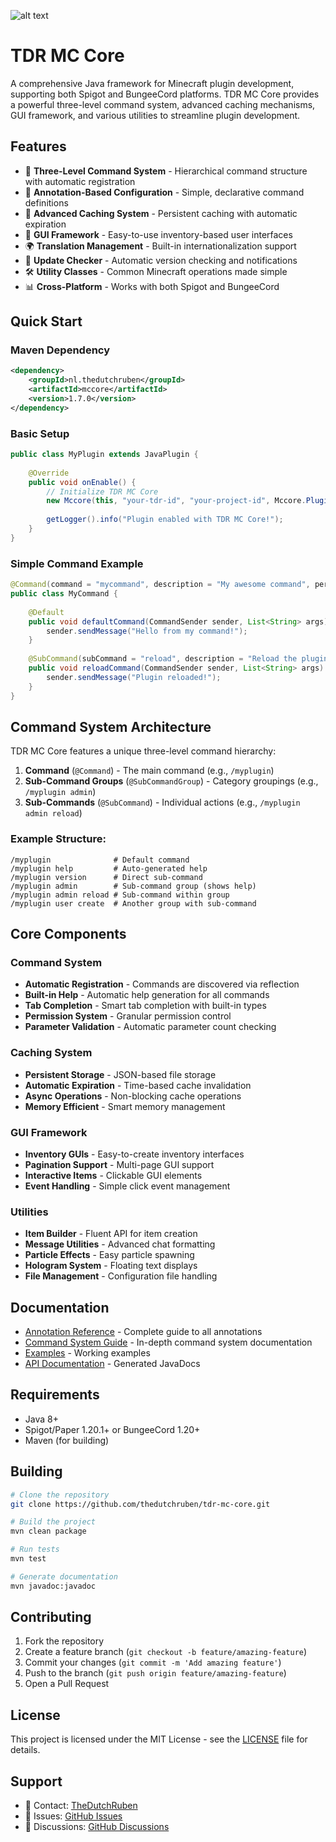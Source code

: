 ![alt text](https://img.shields.io/github/commit-activity/m/TheDutchRuben/tdr-mc-core)
# TDR MC Core

A comprehensive Java framework for Minecraft plugin development, supporting both Spigot and BungeeCord platforms. TDR MC Core provides a powerful three-level command system, advanced caching mechanisms, GUI framework, and various utilities to streamline plugin development.

## Features

- 🎯 **Three-Level Command System** - Hierarchical command structure with automatic registration
- 🔧 **Annotation-Based Configuration** - Simple, declarative command definitions
- 💾 **Advanced Caching System** - Persistent caching with automatic expiration
- 🎨 **GUI Framework** - Easy-to-use inventory-based user interfaces
- 🌍 **Translation Management** - Built-in internationalization support
- 🔄 **Update Checker** - Automatic version checking and notifications
- 🛠️ **Utility Classes** - Common Minecraft operations made simple
- 📊 **Cross-Platform** - Works with both Spigot and BungeeCord

## Quick Start

### Maven Dependency

```xml
<dependency>
    <groupId>nl.thedutchruben</groupId>
    <artifactId>mccore</artifactId>
    <version>1.7.0</version>
</dependency>
```

### Basic Setup

```java
public class MyPlugin extends JavaPlugin {
    
    @Override
    public void onEnable() {
        // Initialize TDR MC Core
        new Mccore(this, "your-tdr-id", "your-project-id", Mccore.PluginType.SPIGOT);
        
        getLogger().info("Plugin enabled with TDR MC Core!");
    }
}
```

### Simple Command Example

```java
@Command(command = "mycommand", description = "My awesome command", permission = "myplugin.use")
public class MyCommand {
    
    @Default
    public void defaultCommand(CommandSender sender, List<String> args) {
        sender.sendMessage("Hello from my command!");
    }
    
    @SubCommand(subCommand = "reload", description = "Reload the plugin", permission = "myplugin.reload")
    public void reloadCommand(CommandSender sender, List<String> args) {
        sender.sendMessage("Plugin reloaded!");
    }
}
```

## Command System Architecture

TDR MC Core features a unique three-level command hierarchy:

1. **Command** (`@Command`) - The main command (e.g., `/myplugin`)
2. **Sub-Command Groups** (`@SubCommandGroup`) - Category groupings (e.g., `/myplugin admin`)
3. **Sub-Commands** (`@SubCommand`) - Individual actions (e.g., `/myplugin admin reload`)

### Example Structure:
```
/myplugin              # Default command
/myplugin help         # Auto-generated help
/myplugin version      # Direct sub-command
/myplugin admin        # Sub-command group (shows help)
/myplugin admin reload # Sub-command within group
/myplugin user create  # Another group with sub-command
```

## Core Components

### Command System
- **Automatic Registration** - Commands are discovered via reflection
- **Built-in Help** - Automatic help generation for all commands
- **Tab Completion** - Smart tab completion with built-in types
- **Permission System** - Granular permission control
- **Parameter Validation** - Automatic parameter count checking

### Caching System
- **Persistent Storage** - JSON-based file storage
- **Automatic Expiration** - Time-based cache invalidation
- **Async Operations** - Non-blocking cache operations
- **Memory Efficient** - Smart memory management

### GUI Framework
- **Inventory GUIs** - Easy-to-create inventory interfaces
- **Pagination Support** - Multi-page GUI support
- **Interactive Items** - Clickable GUI elements
- **Event Handling** - Simple click event management

### Utilities
- **Item Builder** - Fluent API for item creation
- **Message Utilities** - Advanced chat formatting
- **Particle Effects** - Easy particle spawning
- **Hologram System** - Floating text displays
- **File Management** - Configuration file handling

## Documentation

- [Annotation Reference](docs/ANNOTATIONS.md) - Complete guide to all annotations
- [Command System Guide](docs/COMMANDS.md) - In-depth command system documentation
- [Examples](src/main/java/nl/thedutchruben/mccore/examples/) - Working examples
- [API Documentation](https://maven.thedutchservers.com/releases) - Generated JavaDocs

## Requirements

- Java 8+
- Spigot/Paper 1.20.1+ or BungeeCord 1.20+
- Maven (for building)

## Building

```bash
# Clone the repository
git clone https://github.com/thedutchruben/tdr-mc-core.git

# Build the project
mvn clean package

# Run tests
mvn test

# Generate documentation
mvn javadoc:javadoc
```

## Contributing

1. Fork the repository
2. Create a feature branch (`git checkout -b feature/amazing-feature`)
3. Commit your changes (`git commit -m 'Add amazing feature'`)
4. Push to the branch (`git push origin feature/amazing-feature`)
5. Open a Pull Request

## License

This project is licensed under the MIT License - see the [LICENSE](LICENSE) file for details.

## Support

- 📧 Contact: [TheDutchRuben](https://github.com/thedutchruben)
- 🐛 Issues: [GitHub Issues](https://github.com/thedutchruben/tdr-mc-core/issues)
- 💬 Discussions: [GitHub Discussions](https://github.com/thedutchruben/tdr-mc-core/discussions)
